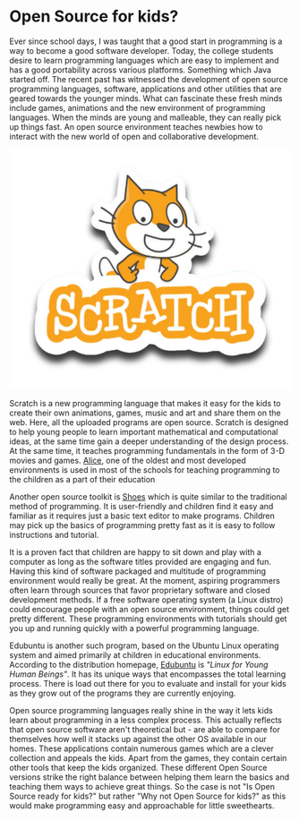 # Open Source for kids?

Ever since school days, I was taught that a good start in programming is a way to become a good software developer. Today, the college students desire to learn programming languages which are easy to implement and has a good portability across various platforms. Something which Java started off. The recent past has witnessed the development of open source programming languages, software, applications and other utilities that are geared towards the younger minds. What can fascinate these fresh minds include games, animations and the new environment of programming languages. When the minds are young and malleable, they can really pick up things fast. An open source environment teaches newbies how to interact with the new world of open and collaborative development.

<a href="http://scratch.mit.edu/"><img class="small right" src="/static/2009/scratch-logo.png" alt="Scratch"></a>

Scratch is a new programming language that makes it easy for the kids to create their own animations, games, music and art and share them on the web. Here, all the uploaded programs are open source. Scratch is designed to help young people to learn important mathematical and computational ideas, at the same time gain a deeper understanding of the design process. At the same time, it teaches programming fundamentals in the form of 3-D movies and games. <a href="http://www.alice.org/">Alice</a>, one of the oldest and most developed environments is used in most of the schools for teaching programming to the children as a part of their education

Another open source toolkit is <a href="http://shoooes.net/">Shoes</a> which is quite similar to the traditional method of programming. It is user-friendly and children find it easy and familiar as it requires just a basic text editor to make programs. Children may pick up the basics of programming pretty fast as it is easy to follow instructions and tutorial. 

It is a proven fact that children are happy to sit down and play with a computer as long as the software titles provided are engaging and fun. Having this kind of software packaged and multitude of programming environment would really be great. At the moment, aspiring programmers often learn through sources that favor proprietary software and closed development methods. If a free software operating system (a Linux distro) could encourage people with an open source environment, things could get pretty different. These programming environments with tutorials should get you up and running quickly with a powerful programming language.

Edubuntu is another such program, based on the Ubuntu Linux operating system and aimed primarily at children in educational environments. According to the distribution homepage, <a href="http://www.edubuntu.com/">Edubuntu</a> is <em>"Linux for Young Human Beings"</em>. It has its unique ways that encompasses the total learning process. There is load out there for you to evaluate and install for your kids as they grow out of the programs they are currently enjoying.

Open source programming languages really shine in the way it lets kids learn about programming in a less complex process. This actually reflects that open source software aren't theoretical but - are able to compare for themselves how well it stacks up against the other OS available in our homes. These applications contain numerous games which are a clever collection and appeals the kids. Apart from the games, they contain certain other tools that keep the kids organized. These different Open Source versions strike the right balance between helping them learn the basics and teaching them ways to achieve great things. So the case is not "Is Open Source ready for kids?" but rather "Why not Open Source for kids?" as this would make programming easy and approachable for little sweethearts.
